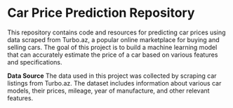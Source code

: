 # Car Price Prediction Repository
This repository contains code and resources for predicting car prices using data scraped from Turbo.az, a popular online marketplace for buying and selling cars. The goal of this project is to build a machine learning model that can accurately estimate the price of a car based on various features and specifications.

**Data Source**
The data used in this project was collected by scraping car listings from Turbo.az. The dataset includes information about various car models, their prices, mileage, year of manufacture, and other relevant features. 
